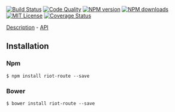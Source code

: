 [![Build Status][travis-image]][travis-url]
[![Code Quality][codeclimate-image]][codeclimate-url]
[![NPM version][npm-version-image]][npm-url]
[![NPM downloads][npm-downloads-image]][npm-url]
[![MIT License][license-image]][license-url]
[![Coverage Status][coverage-image]][coverage-url]

[Description](doc/index.md) - [API](doc/api.md)

## Installation

### Npm

`$ npm install riot-route --save`

### Bower

`$ bower install riot-route --save`

[travis-image]:https://img.shields.io/travis/riot/observable.svg?style=flat-square
[travis-url]:https://travis-ci.org/riot/router

[license-image]:http://img.shields.io/badge/license-MIT-000000.svg?style=flat-square
[license-url]:LICENSE.txt

[npm-version-image]:http://img.shields.io/npm/v/riot-route.svg?style=flat-square
[npm-downloads-image]:http://img.shields.io/npm/dm/riot-route.svg?style=flat-square
[npm-url]:https://npmjs.org/package/riot-route

[coverage-image]:https://img.shields.io/coveralls/riot/router/master.svg?style=flat-square
[coverage-url]:https://coveralls.io/r/riot/router/?branch=master

[codeclimate-image]:https://img.shields.io/codeclimate/github/riot/router.svg?style=flat-square
[codeclimate-url]:https://codeclimate.com/github/riot/router
